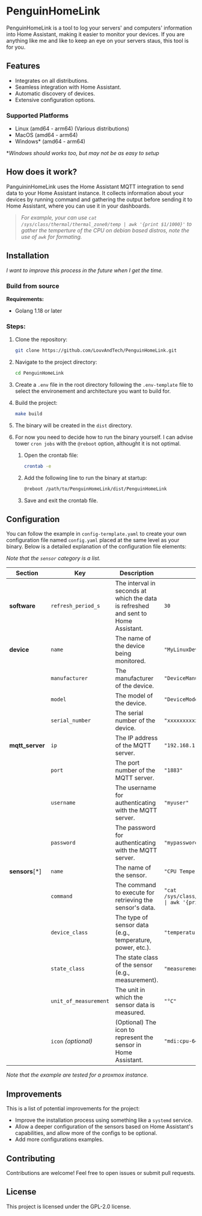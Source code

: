 # PenguinHomeLink

PenguinHomeLink is a tool to log your servers' and computers' information into Home Assistant, making it easier to monitor your devices.
If you are anything like me and like to keep an eye on your servers staus, this tool is for you.

## Features

- Integrates on all distributions.
- Seamless integration with Home Assistant.
- Automatic discovery of devices.
- Extensive configuration options.

### Supported Platforms
- Linux (amd64 - arm64) (Various distributions) 
- MacOS (amd64 - arm64)
- Windows* (amd64 - arm64)

**Windows should works too, but may not be as easy to setup*

## How does it work?

PanguininHomeLink uses the Home Assistant MQTT integration to send data to your Home Assistant instance. It collects information about your devices by running command and gathering the output before sending it to Home Assistant, where you can use it in your dashboards.

> *For example, your can use `cat /sys/class/thermal/thermal_zone0/temp | awk '{print $1/1000}'` to gather the temperture of the CPU on debian based distros, note the use of `awk` for formating.*

## Installation

*I want to improve this process in the future when I get the time.*

### Build from source

**Requirements:**
- Golang 1.18 or later

### Steps:

1. Clone the repository:
    ```bash
    git clone https://github.com/LouvAndTech/PenguinHomeLink.git
    ```
2. Navigate to the project directory:
    ```bash
    cd PenguinHomeLink
    ```
3. Create a `.env` file in the root directory following the `.env-template` file to select the environement and architecture you want to build for.
4. Build the project:
    ```bash
    make build
    ```
5. The binary will be created in the `dist` directory. 
6. For now you need to decide how to run the binary yourself. I can advise tower `cron jobs` with the `@reboot` option, althought it is not optimal.
    
    1. Open the crontab file:
        ```bash
        crontab -e
        ```
    2. Add the following line to run the binary at startup:
        ```bash
        @reboot /path/to/PenguinHomeLink/dist/PenguinHomeLink
        ```
    3. Save and exit the crontab file.
 

## Configuration

You can follow the example in `config-termplate.yaml` to create your own configuration file named `config.yaml` placed at the same level as your binary.
Below is a detailed explanation of the configuration file elements:

*Note that the `sensor` category is a list.*

| **Section**     | **Key**               | **Description**                                                                    | **Example**                                                           |
| --------------- | --------------------- | ---------------------------------------------------------------------------------- | --------------------------------------------------------------------- |
| **software**    | `refresh_period_s`    | The interval in seconds at which the data is refreshed and sent to Home Assistant. | `30`                                                                  |
| **device**      | `name`                | The name of the device being monitored.                                            | `"MyLinuxDevice"`                                                     |
|                 | `manufacturer`        | The manufacturer of the device.                                                    | `"DeviceManufacturer"`                                                |
|                 | `model`               | The model of the device.                                                           | `"DeviceModel"`                                                       |
|                 | `serial_number`       | The serial number of the device.                                                   | `"xxxxxxxxxxxxxx..."`                                                 |
| **mqtt_server** | `ip`                  | The IP address of the MQTT server.                                                 | `"192.168.1.50"`                                                      |
|                 | `port`                | The port number of the MQTT server.                                                | `"1883"`                                                              |
|                 | `username`            | The username for authenticating with the MQTT server.                              | `"myuser"`                                                            |
|                 | `password`            | The password for authenticating with the MQTT server.                              | `"mypassword"`                                                        |
| **sensors**[*]  | `name`                | The name of the sensor.                                                            | `"CPU Temperature"`                                                   |
|                 | `command`             | The command to execute for retrieving the sensor's data.                           | `"cat /sys/class/thermal/thermal_zone0/temp \| awk '{print $1/1000}'"` |
|                 | `device_class`        | The type of sensor data (e.g., temperature, power, etc.).                          | `"temperature"`                                                       |
|                 | `state_class`         | The state class of the sensor (e.g., measurement).                                 | `"measurement"`                                                       |
|                 | `unit_of_measurement` | The unit in which the sensor data is measured.                                     | `"°C"`                                                                |
|                 | `icon` *(optional)*   | (Optional) The icon to represent the sensor in Home Assistant.                     | `"mdi:cpu-64-bit"`                                                    |

*Note that the example are tested for a proxmox instance.*

## Improvements

This is a list of potential improvements for the project:

- Improve the installation process using something like a `systemd` service.
- Allow a deeper configuration of the sensors based on Home Assistant's capabilities, and allow more of the configs to be optional.
- Add more configurations examples.

## Contributing

Contributions are welcome! Feel free to open issues or submit pull requests.

## License

This project is licensed under the GPL-2.0 license.
